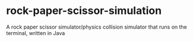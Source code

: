 # rock-paper-scissor-simulation
A rock paper scissor simulator/physics collision simulator that runs on the terminal, written in Java
